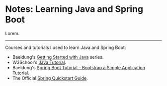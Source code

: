 # Notes: Learning Java and Spring Boot

Lorem.

---

Courses and tutorials I used to learn Java and Spring Boot:

- Baeldung's [Getting Started with Java](https://baeldung.com/get-started-with-java-series) series.
- W3School's [Java Tutorial](https://w3schools.com/java/default.asp).
- Baeldung's [Spring Boot Tutorial – Bootstrap a Simple Application](https://www.baeldung.com/spring-boot-start) Tutorial.
- The Official [Spring Quickstart Guide](https://spring.io/quickstart).
